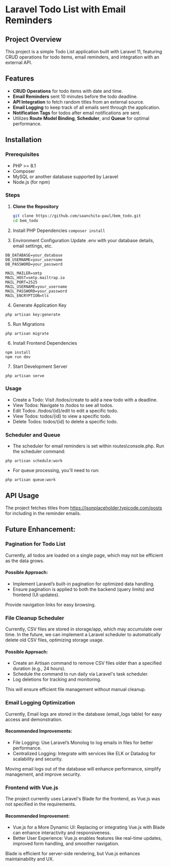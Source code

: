 # Laravel Todo List with Email Reminders

## Project Overview
This project is a simple Todo List application built with Laravel 11, featuring CRUD operations for todo items, email reminders, and integration with an external API.

## Features
- **CRUD Operations** for todo items with date and time.
- **Email Reminders** sent 10 minutes before the todo deadline.
- **API Integration** to fetch random titles from an external source.
- **Email Logging** to keep track of all emails sent through the application.
- **Notification Tags** for todos after email notifications are sent.
- Utilizes **Route Model Binding**, **Scheduler**, and **Queue** for optimal performance.

## Installation

### Prerequisites
- PHP >= 8.1
- Composer
- MySQL or another database supported by Laravel
- Node.js (for npm)

### Steps

1. **Clone the Repository**
   ```bash
   git clone https://github.com/saanchita-paul/bem_todo.git
   cd bem_todo
   

2. Install PHP Dependencies
``composer install``

3. Environment Configuration
Update .env with your database details, email settings, etc.
```
DB_DATABASE=your_database
DB_USERNAME=your_username
DB_PASSWORD=your_password

MAIL_MAILER=smtp
MAIL_HOST=smtp.mailtrap.io
MAIL_PORT=2525
MAIL_USERNAME=your_username
MAIL_PASSWORD=your_password
MAIL_ENCRYPTION=tls
```

4. Generate Application Key

```
php artisan key:generate

```

5. Run Migrations

```
php artisan migrate 
```

6. Install Frontend Dependencies

``` 
npm install
npm run dev
```

7. Start Development Server

``` 
php artisan serve

```


### Usage
- Create a Todo: Visit /todos/create to add a new todo with a deadline.
- View Todos: Navigate to /todos to see all todos.
- Edit Todos: /todos/{id}/edit to edit a specific todo.
- View Todos: todos/{id} to view a specific todo.
- Delete Todos: todos/{id} to delete a specific todo.

### Scheduler and Queue
- The scheduler for email reminders is set within routes\console.php. Run the scheduler command:
``` 
php artisan schedule:work

```

- For queue processing, you'll need to run:
``` 
php artisan queue:work

```



## API Usage
The project fetches titles from https://jsonplaceholder.typicode.com/posts for including in the reminder emails.


## Future Enhancement: 

### Pagination for Todo List
Currently, all todos are loaded on a single page, which may not be efficient as the data grows.

#### Possible Approach:
- Implement Laravel’s built-in pagination for optimized data handling.
- Ensure pagination is applied to both the backend (query limits) and frontend (UI updates).

Provide navigation links for easy browsing.

### File Cleanup Scheduler
Currently, CSV files are stored in storage/app, which may accumulate over time. In the future, we can implement a Laravel scheduler to automatically delete old CSV files, optimizing storage usage.

#### Possible Approach:
- Create an Artisan command to remove CSV files older than a specified duration (e.g., 24 hours).
- Schedule the command to run daily via Laravel's task scheduler.
- Log deletions for tracking and monitoring.

This will ensure efficient file management without manual cleanup. 


### Email Logging Optimization
Currently, Email logs are stored in the database (email_logs table) for easy access and demonstration.

#### Recommended Improvements:
- File Logging: Use Laravel’s Monolog to log emails in files for better performance.
- Centralized Logging: Integrate with services like ELK or Datadog for scalability and security.

Moving email logs out of the database will enhance performance, simplify management, and improve security.

### Frontend with Vue.js
The project currently uses Laravel's Blade for the frontend, as Vue.js was not specified in the requirements.

#### Recommended Improvement:
- Vue.js for a More Dynamic UI: Replacing or integrating Vue.js with Blade can enhance interactivity and responsiveness.
- Better User Experience: Vue.js enables features like real-time updates, improved form handling, and smoother navigation.

Blade is efficient for server-side rendering, but Vue.js enhances maintainability and UX.
